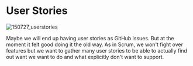# User Stories 

<style>
img {
  max-width: 100%
}

</style>

![150727_userstories](https://cloud.githubusercontent.com/assets/1466247/8933140/8375bb3e-3541-11e5-9326-ef6c7f815d0d.jpg)

Maybe we will end up having user stories as GitHub issues. But at the moment it felt good doing it the old way.
As in Scrum, we won't fight over features but we want to gather many user stories to be able to actually find out want we want to do and what explicitly don't want to support. 